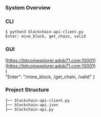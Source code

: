 ### System Overview

### CLI

```
$ python3 blockchain-api-client.py
Enter: mine_block, get_chain, valid
```

### GUI

[https://bitcoinexplorer.adob71.com:10001](https://bitcoinexplorer.adob71.com:10001)  
{  
  "Enter": "/mine_block, /get_chain, /valid"
}  

### Project Structure

```
├── blockchain-api-client.py
├── blockchain-api.json
├── blockchain-api.py
```
